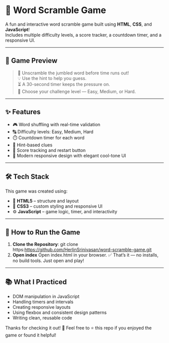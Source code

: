 # 🧩 Word Scramble Game

A fun and interactive word scramble game built using **HTML**, **CSS**, and **JavaScript**!  
Includes multiple difficulty levels, a score tracker, a countdown timer, and a responsive UI.

---
## 🎯 Game Preview
> 🧩 Unscramble the jumbled word before time runs out!  
> 💡 Use the hint to help you guess.  
> ⏳ A 30-second timer keeps the pressure on.  
> 🧠 Choose your challenge level — Easy, Medium, or Hard.
---
## ✨ Features
- 🎮 Word shuffling with real-time validation
- 🔠 Difficulty levels: Easy, Medium, Hard
- ⏱️ Countdown timer for each word
- 🧩 Hint-based clues
- 🧾 Score tracking and restart button
- 🎨 Modern responsive design with elegant cool-tone UI
---
## 🛠️ Tech Stack
This game was created using:

- 🧱 **HTML5** – structure and layout
- 🎨 **CSS3** – custom styling and responsive UI
- ⚙️ **JavaScript** – game logic, timer, and interactivity
---
## 🚀 How to Run the Game

1. **Clone the Repository**:
git clone https:https://github.com/HerlinSrinivasan/word-scramble-game.git
2.  **Open index**
Open index.html in your browser.
✅ That’s it — no installs, no build tools. Just open and play!

---
## 📚 What I Practiced

- DOM manipulation in JavaScript
- Handling timers and intervals
- Creating responsive layouts
- Using flexbox and consistent design patterns
- Writing clean, reusable code

Thanks for checking it out! 💖
Feel free to ⭐ this repo if you enjoyed the game or found it helpful!




